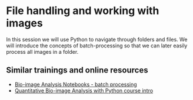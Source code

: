 # File handling and working with images

In this session we will use Python to navigate through folders and files. We will introduce the concepts of batch-processing so that we can later easily process all images in a folder.

## Similar trainings and online resources
* [Bio-image Analysis Notebooks - batch processing]()
* [Quantitative Bio-image Analysis with Python course intro](https://github.com/BiAPoL/Bio-image_Analysis_with_Python/tree/main/02_python_algorithms)